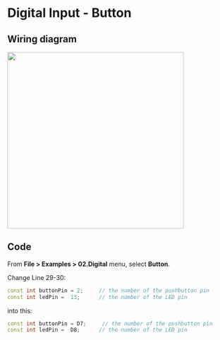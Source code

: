 # Digital Input - Button

## Wiring diagram

<img src="img/nodemcu_button.png" width="400" />

## Code
From __File > Examples > 02.Digital__ menu, select __Button__.

Change Line 29-30:
```C++
const int buttonPin = 2;     // the number of the pushbutton pin
const int ledPin =  13;      // the number of the LED pin
```

into this:
```C++
const int buttonPin = D7;     // the number of the pushbutton pin
const int ledPin =  D8;      // the number of the LED pin
```
